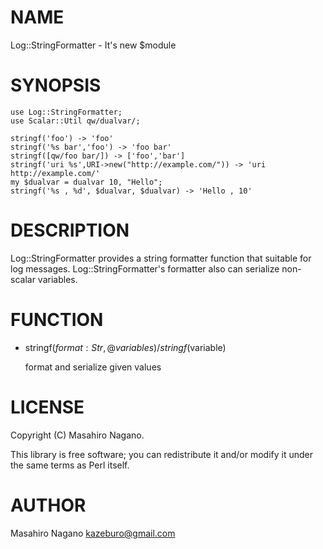 # NAME

Log::StringFormatter - It's new $module

# SYNOPSIS

    use Log::StringFormatter;
    use Scalar::Util qw/dualvar/;

    stringf('foo') -> 'foo'
    stringf('%s bar','foo') -> 'foo bar'
    stringf([qw/foo bar/]) -> ['foo','bar']
    stringf('uri %s',URI->new("http://example.com/")) -> 'uri http://example.com/'
    my $dualvar = dualvar 10, "Hello";
    stringf('%s , %d', $dualvar, $dualvar) -> 'Hello , 10'

# DESCRIPTION

Log::StringFormatter provides a string formatter function that suitable for log messages.
Log::StringFormatter's formatter also can serialize non-scalar variables.

# FUNCTION

- stringf($format:Str,@variables) / stringf($variable)

    format and serialize given values

# LICENSE

Copyright (C) Masahiro Nagano.

This library is free software; you can redistribute it and/or modify
it under the same terms as Perl itself.

# AUTHOR

Masahiro Nagano <kazeburo@gmail.com>
